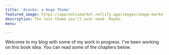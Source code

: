 ```yaml
---
title: 'Ananke: a Hugo Theme'
featured_image: https://apprentismarket.netlify.app/images/image-marketing.jpg
description: The last theme you'll ever need. Maybe.
menu: ''

---
```

Welcome to my blog with some of my work in progress. I've been working on this book idea. You can read some of the chapters below.